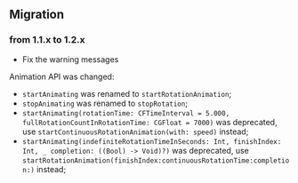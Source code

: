 ## Migration

### from 1.1.x to 1.2.x

- Fix the warning messages

Animation API was changed:

- `startAnimating` was renamed to `startRotationAnimation`;
- `stopAnimating` was renamed to `stopRotation`;
- `startAnimating(rotationTime: CFTimeInterval = 5.000, fullRotationCountInRotationTime: CGFloat = 7000)` was deprecated, use `startContinuousRotationAnimation(with: speed)` instead;
- `startAnimating(indefiniteRotationTimeInSeconds: Int, finishIndex: Int, _ completion: ((Bool) -> Void)?)` was deprecated, use `startRotationAnimation(finishIndex:continuousRotationTime:completion:)` instead;